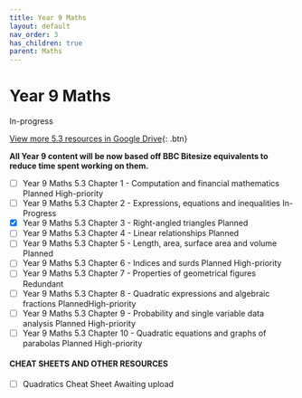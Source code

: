 ```yaml
---
title: Year 9 Maths
layout: default
nav_order: 3
has_children: true
parent: Maths
---
```


# Year 9 Maths

<label class="label label-blue">In-progress</label>

[View more 5.3 resources in Google Drive](https://drive.google.com/drive/folders/1Lc8Ct2LC0LQ_yq95yTJHZh5Sq8j7gDBN?usp=sharing){: .btn}

**All Year 9 content will be now based off BBC Bitesize equivalents to reduce time spent working on them.**

- [ ] Year 9 Maths 5.3 Chapter 1 - Computation and financial mathematics <label class="label label-purple">Planned</label> <label class="label label-red">High-priority</label>
- [ ] Year 9 Maths 5.3 Chapter 2 - Expressions, equations and inequalities <label class="label label-blue">In-Progress</label>
- [x] Year 9 Maths 5.3 Chapter 3 - Right-angled triangles <label class="label label-purple">Planned</label>
- [ ] Year 9 Maths 5.3 Chapter 4 - Linear relationships <label class="label label-purple">Planned</label>
- [ ] Year 9 Maths 5.3 Chapter 5 - Length, area, surface area and volume <label class="label label-purple">Planned</label>
- [ ] Year 9 Maths 5.3 Chapter 6 - Indices and surds <label class="label label-purple">Planned</label> <label class="label label-red">High-priority</label> 
- [ ] Year 9 Maths 5.3 Chapter 7 - Properties of geometrical figures <label class="label label-yellow">Redundant</label>
- [ ] Year 9 Maths 5.3 Chapter 8 - Quadratic expressions and algebraic fractions <label class="label label-purple">Planned</label><label style="display: inline;" class="label label-red">High-priority</label> 
- [ ] Year 9 Maths 5.3 Chapter 9 - Probability and single variable data analysis <label class="label label-purple">Planned</label> <label class="label label-red">High-priority</label> 
- [ ] Year 9 Maths 5.3 Chapter 10 - Quadratic equations and graphs of parabolas <label class="label label-purple">Planned</label> <label class="label label-red">High-priority</label>

#### CHEAT SHEETS AND OTHER RESOURCES

- [ ] Quadratics Cheat Sheet <label class="label label-blue">Awaiting upload</label>
